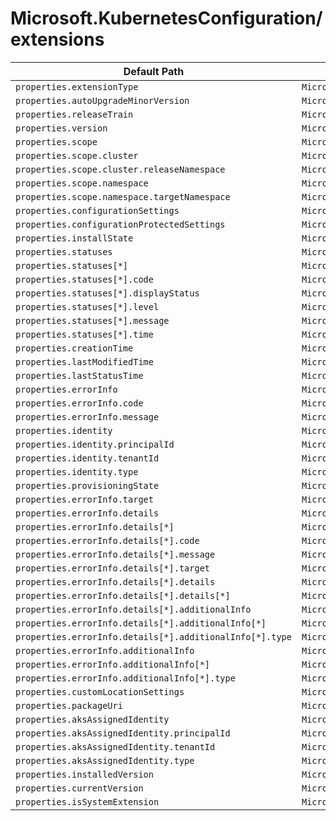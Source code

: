 # Microsoft.KubernetesConfiguration/extensions

| Default Path | Alias |
|---|---|
| `properties.extensionType` | `Microsoft.KubernetesConfiguration/extensions/extensionType` |
| `properties.autoUpgradeMinorVersion` | `Microsoft.KubernetesConfiguration/extensions/autoUpgradeMinorVersion` |
| `properties.releaseTrain` | `Microsoft.KubernetesConfiguration/extensions/releaseTrain` |
| `properties.version` | `Microsoft.KubernetesConfiguration/extensions/version` |
| `properties.scope` | `Microsoft.KubernetesConfiguration/extensions/scope` |
| `properties.scope.cluster` | `Microsoft.KubernetesConfiguration/extensions/scope.cluster` |
| `properties.scope.cluster.releaseNamespace` | `Microsoft.KubernetesConfiguration/extensions/scope.cluster.releaseNamespace` |
| `properties.scope.namespace` | `Microsoft.KubernetesConfiguration/extensions/scope.namespace` |
| `properties.scope.namespace.targetNamespace` | `Microsoft.KubernetesConfiguration/extensions/scope.namespace.targetNamespace` |
| `properties.configurationSettings` | `Microsoft.KubernetesConfiguration/extensions/configurationSettings` |
| `properties.configurationProtectedSettings` | `Microsoft.KubernetesConfiguration/extensions/configurationProtectedSettings` |
| `properties.installState` | `Microsoft.KubernetesConfiguration/extensions/installState` |
| `properties.statuses` | `Microsoft.KubernetesConfiguration/extensions/statuses` |
| `properties.statuses[*]` | `Microsoft.KubernetesConfiguration/extensions/statuses[*]` |
| `properties.statuses[*].code` | `Microsoft.KubernetesConfiguration/extensions/statuses[*].code` |
| `properties.statuses[*].displayStatus` | `Microsoft.KubernetesConfiguration/extensions/statuses[*].displayStatus` |
| `properties.statuses[*].level` | `Microsoft.KubernetesConfiguration/extensions/statuses[*].level` |
| `properties.statuses[*].message` | `Microsoft.KubernetesConfiguration/extensions/statuses[*].message` |
| `properties.statuses[*].time` | `Microsoft.KubernetesConfiguration/extensions/statuses[*].time` |
| `properties.creationTime` | `Microsoft.KubernetesConfiguration/extensions/creationTime` |
| `properties.lastModifiedTime` | `Microsoft.KubernetesConfiguration/extensions/lastModifiedTime` |
| `properties.lastStatusTime` | `Microsoft.KubernetesConfiguration/extensions/lastStatusTime` |
| `properties.errorInfo` | `Microsoft.KubernetesConfiguration/extensions/errorInfo` |
| `properties.errorInfo.code` | `Microsoft.KubernetesConfiguration/extensions/errorInfo.code` |
| `properties.errorInfo.message` | `Microsoft.KubernetesConfiguration/extensions/errorInfo.message` |
| `properties.identity` | `Microsoft.KubernetesConfiguration/extensions/identity` |
| `properties.identity.principalId` | `Microsoft.KubernetesConfiguration/extensions/identity.principalId` |
| `properties.identity.tenantId` | `Microsoft.KubernetesConfiguration/extensions/identity.tenantId` |
| `properties.identity.type` | `Microsoft.KubernetesConfiguration/extensions/identity.type` |
| `properties.provisioningState` | `Microsoft.KubernetesConfiguration/extensions/provisioningState` |
| `properties.errorInfo.target` | `Microsoft.KubernetesConfiguration/extensions/errorInfo.target` |
| `properties.errorInfo.details` | `Microsoft.KubernetesConfiguration/extensions/errorInfo.details` |
| `properties.errorInfo.details[*]` | `Microsoft.KubernetesConfiguration/extensions/errorInfo.details[*]` |
| `properties.errorInfo.details[*].code` | `Microsoft.KubernetesConfiguration/extensions/errorInfo.details[*].code` |
| `properties.errorInfo.details[*].message` | `Microsoft.KubernetesConfiguration/extensions/errorInfo.details[*].message` |
| `properties.errorInfo.details[*].target` | `Microsoft.KubernetesConfiguration/extensions/errorInfo.details[*].target` |
| `properties.errorInfo.details[*].details` | `Microsoft.KubernetesConfiguration/extensions/errorInfo.details[*].details` |
| `properties.errorInfo.details[*].details[*]` | `Microsoft.KubernetesConfiguration/extensions/errorInfo.details[*].details[*]` |
| `properties.errorInfo.details[*].additionalInfo` | `Microsoft.KubernetesConfiguration/extensions/errorInfo.details[*].additionalInfo` |
| `properties.errorInfo.details[*].additionalInfo[*]` | `Microsoft.KubernetesConfiguration/extensions/errorInfo.details[*].additionalInfo[*]` |
| `properties.errorInfo.details[*].additionalInfo[*].type` | `Microsoft.KubernetesConfiguration/extensions/errorInfo.details[*].additionalInfo[*].type` |
| `properties.errorInfo.additionalInfo` | `Microsoft.KubernetesConfiguration/extensions/errorInfo.additionalInfo` |
| `properties.errorInfo.additionalInfo[*]` | `Microsoft.KubernetesConfiguration/extensions/errorInfo.additionalInfo[*]` |
| `properties.errorInfo.additionalInfo[*].type` | `Microsoft.KubernetesConfiguration/extensions/errorInfo.additionalInfo[*].type` |
| `properties.customLocationSettings` | `Microsoft.KubernetesConfiguration/extensions/customLocationSettings` |
| `properties.packageUri` | `Microsoft.KubernetesConfiguration/extensions/packageUri` |
| `properties.aksAssignedIdentity` | `Microsoft.KubernetesConfiguration/extensions/aksAssignedIdentity` |
| `properties.aksAssignedIdentity.principalId` | `Microsoft.KubernetesConfiguration/extensions/aksAssignedIdentity.principalId` |
| `properties.aksAssignedIdentity.tenantId` | `Microsoft.KubernetesConfiguration/extensions/aksAssignedIdentity.tenantId` |
| `properties.aksAssignedIdentity.type` | `Microsoft.KubernetesConfiguration/extensions/aksAssignedIdentity.type` |
| `properties.installedVersion` | `Microsoft.KubernetesConfiguration/extensions/installedVersion` |
| `properties.currentVersion` | `Microsoft.KubernetesConfiguration/extensions/currentVersion` |
| `properties.isSystemExtension` | `Microsoft.KubernetesConfiguration/extensions/isSystemExtension` |

